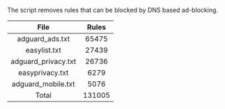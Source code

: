 The script removes rules that can be blocked by DNS based ad-blocking.


| File | Rules |
|:----:|:-----:|
| adguard_ads.txt | 65475 |
| easylist.txt | 27439 |
| adguard_privacy.txt | 26736 |
| easyprivacy.txt | 6279 |
| adguard_mobile.txt | 5076 |
| Total | 131005 |